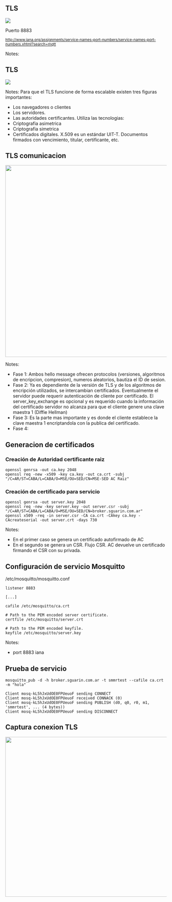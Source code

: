 ## TLS

<img src="myassets/mqtt-tls-layer.jpeg">

Puerto 8883

<small>http://www.iana.org/assignments/service-names-port-numbers/service-names-port-numbers.xhtml?search=mqtt</small>

Notes:


## TLS

<img src="myassets/tls.png">

Notes:
Para que el TLS funcione de forma escalable existen tres figuras importantes:
* Los navegadores o clientes
* Los servidores.
* Las autoridades certificantes.
Utiliza las tecnologias:
* Criptografia asimetrica
* Criptografia simetrica
* Certificados digitales. X.509 es un estándar UIT-T. Documentos firmados con vencimiento, titular, certificante, etc.


## TLS comunicacion

<img src="myassets/mqtt-tls-handshake.png" height="600">

Notes:
* Fase 1: Ambos hello message ofrecen protocolos (versiones, algoritmos de encripcion, compresion), numeros aleatorios, bautiza el ID de sesion. 
* Fase 2: Ya es dependiente de la versión de TLS y de los algoritmos de encripción utilizados, se intercambian certificados. Eventualmente el servidor puede requerir autenticación de cliente por certificado. El server_key_exchange es opcional y es requerido cuando la información del certificado servidor no alcanza para que el cliente genere una clave maestra 1 (Diffie Hellman)
* Fase 3: Es la parte mas importante y es donde el cliente establece la clave maestra 1 encriptandola con la publica del certificado.
* Fase 4: 


## Generacion de certificados

### Creación de Autoridad certificante raiz
```text
openssl genrsa -out ca.key 2048
openssl req -new -x509 -key ca.key -out ca.crt -subj "/C=AR/ST=CABA/L=CABA/O=MSE/OU=SED/CN=MSE-SED AC Raiz"
```

### Creación de certificado para servicio
```text
openssl genrsa -out server.key 2048
openssl req -new -key server.key -out server.csr -subj "/C=AR/ST=CABA/L=CABA/O=MSE/OU=SED/CN=broker.sguarin.com.ar"
openssl x509 -req -in server.csr -CA ca.crt -CAkey ca.key -CAcreateserial -out server.crt -days 730
```

Notes:
* En el primer caso se genera un certificado autofirmado de AC
* En el segundo se genera un CSR. Flujo CSR. AC devuelve un certificado firmando el CSR con su privada. 


## Configuración de servicio Mosquitto

/etc/mosquitto/mosquitto.conf
```text
listener 8883

[...]

cafile /etc/mosquitto/ca.crt

# Path to the PEM encoded server certificate.
certfile /etc/mosquitto/server.crt

# Path to the PEM encoded keyfile.
keyfile /etc/mosquitto/server.key
```

Notes:
* port 8883 iana


## Prueba de servicio

```text
mosquitto_pub -d -h broker.sguarin.com.ar -t smmrtest --cafile ca.crt -m "hola"
```

```text
Client mosq-kL5hJxUdOE0FPUeuoF sending CONNECT
Client mosq-kL5hJxUdOE0FPUeuoF received CONNACK (0)
Client mosq-kL5hJxUdOE0FPUeuoF sending PUBLISH (d0, q0, r0, m1, 'smmrtest', ... (4 bytes))
Client mosq-kL5hJxUdOE0FPUeuoF sending DISCONNECT
```


## Captura conexion TLS

<img src="myassets/mqtt-tls-wireshark.png" height="500" width="1000">